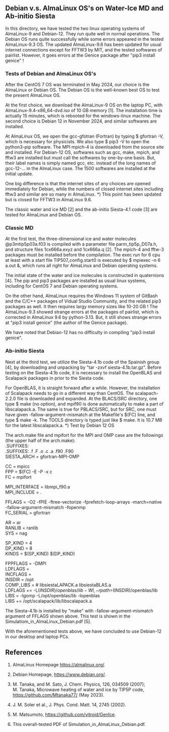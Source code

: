 ## Debian v.s. AlmaLinux OS's on Water-Ice MD and Ab-initio Siesta ##

In this directory, we have tested the two linux operating systems of AlmaLinux-9 and Debian-12. 
They run quite well in normal operations. The Debian OS runs quite successfully while some errors 
appeared in the tested AlmaLinux-9.3 OS. The updated AlmaLinux-9.6 has been updated for
usual internet connections except for FFTW3 by MIT, and the tested softwares of pairlist. 
However, it goes errors at the Genice package after "pip3 install genice" ! 

### Tests of Debian and AlmaLinux OS's ###

After the CentOS 7 OS was terminated in May 2024, our choice is the AlmaLinux or Debian OS.
The Debian OS is the well-known best OS to test the present AlmaLinux OS.

At the first choice, we download the AlmaLinux-9 OS on the laptop PC, with
AlmaLinux-9.4-x86_64-dvd.iso of 10 GB memory [1]. The installation time is 
actually 15 minutes, which is rebooted for the windows-linux machine.
The second choice is Debian 12 in November 2024, and similar softwares are
installed.

At AlmaLinux OS, we open the gcc-gfotran (Fortran) by typing $ gfortran -V, 
which is necessary for physicists. We also type $ pip3 -V to open the 
python3-pip software. The MPI mpich-4 is downloaded from the source site and installed.
For Debian-12 OS, softwares such as gcc, make, mpich, and fftw3 are installed
but must call the softwares by one-by-one basis. But, their label names is simply named 
gcc, etc. instead of the long names of gcc-12-... in the AlmaLinux case.
The 1500 softwares are installed at the initial update.

One big difference is that the internet sites of any choices are opened immediately
for Debian, while the numbers of closed internet sites including fftw3 and similar 
are so many in AlmaLinux. *) This point has been updated but is closed for FFTW3 
in AlmaLinux 9.6.

The classic water and ice MD [2] and the ab-initio Siesta-4.1 code [3] are tested
for AlmaLinux and Debian OS.

### Classic MD ###

At the first test, the three-dimensional ice and water molecules 
@p3mtip5p03a.f03 is compiled with a parameter file parm_tip5p_D07a.h, 
and structure files 1cx666a.exyz and 1cx666a.q [2]. 
The mpich-4 and fftw-3 packages must be installed before the compilation. 
The exec run for 6 cpu at least with a start file TIP507_config.start0 
is executed by $ mpiexec -n 6 a.out &, which runs all right for AlmaLinux
and Debian operating systems.

The initial state of the water and ice molecules is constructed in quaternions [4]. 
The pip and pip3 packages are installed as usual linux systems, including for CentOS 7 
and Debian operating systems. 

On the other hand, AlmaLinux requires the Windows 11 system of GitBash and the 
C/C++ packages of Vidual Studio Community, and the related pip3 packages as well. 
It then requires largy memory sizes like 10-20 GB ! 
The AlmaLinux-9.3 showed strange errors at the packages of pairlist, which is
corrected in AlmaLinux 9.6 by python-3.13.
But, it still shows strange errors at "pip3 install genice" (the author of the
Genice package). 

We have noted that Debian-12 has no difficulty in compiling "pip3 install genice".

### Ab-initio Siesta ###

Next at the third test, we utilize the Siesta-4.1b code of the Spainish group [4], 
by downloading and unpacking by "tar -zxvf siesta-4.1b.tar.gz". 
Before testing on the Siesta-4.1b code, it is necessary to install the OpenBLAS and 
Scalapack packages in prior to the Siesta code.

For OpenBLAS, it is straight forward after a while.
However, the installation of Scalapack needs to go in a different way than CentOS.
The scalapach-2.2.0 file is downloaded and expanded. At the BLACS/SRC directory, 
one type $ make (no option), and mpif90 is done automatically to make 
a part of libscalapack.a. The same is true for PBLACS/SRC, but for SRC, 
one must have given -fallow-argument-mismatch at the Makefile's $(FC) line, and 
type $ make -k. The TOOLS directory is typed just like $ make. It is 10.7 MB 
for the latest libscalapack.a. *) Test by Debian 12 OS

The arch.make file and mpifort for the MPI and OMP case are the followings 
(the upper half of the arch.make):  
  .SUFFIXES:  
  .SUFFIXES: .f .F .o .c .a .f90 .F90  
  SIESTA_ARCH = gfortran-MPI-OMP  

  CC = mpicc  
  FPP = $(FC) -E -P -x c  
  FC = mpifort  

  MPI_INTERFACE = libmpi_f90.a  
  MPI_INCLUDE = .   

  FFLAGS = -O2 -fPIE -ftree-vectorize -fprefetch-loop-arrays -march=native \
  -fallow-argument-mismatch -fopenmp  
  FC_SERIAL = gfortran  

  AR = ar  
  RANLIB = ranlib  
  SYS = nag  

  SP_KIND = 4  
  DP_KIND = 8  
  KINDS   = $(SP_KIND) $(DP_KIND)   
  
  FPPFLAGS = -DMPI   
  LDFLAGS  =  
  INCFLAGS =  
  INSDIR = /opt  
  COMP_LIBS =     # libsiestaLAPACK.a libsiestaBLAS.a  
  LDFLAGS += -L$(INSDIR)/openblas/lib -Wl,-rpath=$(INSDIR)/openblas/lib  
  LIBS = -lgomp -L/opt/openblas/lib -lopenblas  
  LIBS += /opt/scalapack/lib/libscalapack.a  

The Siesta-4.1b is installed by "make" with -fallow-argument-mismatch 
argument of FFLAGS shown above. This test is shown in the 
Simulatiom_in_AlmaLinux_Debian.pdf [5].

With the aforementioned tests above, we have concluded to use Debian-12 in our
desktop and laptop PCs.

## References

1. AlmaLinux Homepage https://almalinux.org/.

2. Debian Homepage, https://www.debian.org/.

3. M. Tanaka, and M. Sato, J. Chem. Physics, 126, 034509 (2007);  
   M. Tanaka, Microwave heating of water and ice by TIP5P code,  
   https://github.com/Mtanaka77/ (May 2023).

4. J. M. Soler et al., J. Phys. Cond. Matt. 14, 2745 (2002).

5. M. Matsumoto, https://github.com/vitroid/GenIce.

6. This overall-tested PDF of Simulation_in_AlmaLinux_Debian.pdf. 

